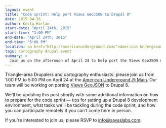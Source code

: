 ```yaml
---
layout: event
title: "Code sprint: Help port Views GeoJSON to Drupal 8"
date: 2015-04-26
author: Kosta Harlan
start-date: "April 24th, 2015"
start-time: "1:00 PM"
end-date: "April 24th, 2015"
end-time: "5:00 PM"
location: <a href="http://americanunderground.com/">American Underground @ Main</a>
tags: cartography drupal event
summary: >
  Join us on the afternoon of April 24 to help port the Views GeoJSON module to Drupal 8.
---
```

Triangle-area Drupalers and cartography enthusiasts: please join us from 1:00 PM to 5:00 PM on April 24 at the [American Underground @ Main](http://americanunderground.com/). Our team will be working on porting [Views GeoJSON](https://www.drupal.org/project/views_geojson) to Drupal 8.

We'll be updating this post shortly with some additional information on how to prepare for the code sprint — tips for setting up a Drupal 8 development environment, what tasks we'll be tackling during the code sprint, and how you can participate remotely if you can't come here in person.

If you're interested to join us, please RSVP to [info@savaslabs.com](mailto:info@savaslabs.com).
